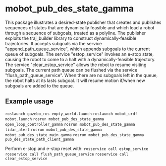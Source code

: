 # mobot_pub_des_state_gamma
This package illustrates a desired-state publisher that creates and publishes
sequences of states that are dynamically feasible and which lead a robot through
a sequence of subgoals, treated as a polyline.  The publisher exploits the
traj_builder library to construct dynamically-feasible trajectories.  It accepts
subgoals via the service "append_path_queue_service", which appends subgoals to
the current queue of subgoals.  The service "estop_service" invokes an e-stop
state, causing the robot to come to a halt with a dynamically-feasible trajectory.
The service "clear_estop_service" allows the robot to resume visiting subgoals.
The current path queue can be flushed via the service "flush_path_queue_service".
When there are no subgoals left in the queue, the robot halts at its lasts subgoal.
It will resume motion if/when new subgoals are added to the queue.

## Example usage
`roslaunch gazebo_ros empty_world.launch`
`roslaunch mobot_urdf mobot.launch`
`rosrun mobot_pub_des_state_gamma open_loop_controller_gamma`
`rosrun mobot_pub_des_state_gamma lidar_alert`
`rosrun mobot_pub_des_state_gamma mobot_pub_des_state_main_gamma`
`rosrun mobot_pub_des_state_gamma pub_des_state_path_client_gamma`

Perform e-stop and e-stop reset with:
`rosservice call estop_service`
`rosservice call flush_path_queue_service`
`rosservice call clear_estop_service`